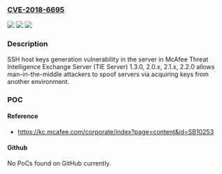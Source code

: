 ### [CVE-2018-6695](https://cve.mitre.org/cgi-bin/cvename.cgi?name=CVE-2018-6695)
![](https://img.shields.io/static/v1?label=Product&message=Threat%20Intelligence%20Exchange%20Server%20(TIE%20Server)%20&color=blue)
![](https://img.shields.io/static/v1?label=Version&message=1.3.01.3.0%20&color=brighgreen)
![](https://img.shields.io/static/v1?label=Vulnerability&message=SSH%20host%20keys%20generation%20vulnerability%20%0A&color=brighgreen)

### Description

SSH host keys generation vulnerability in the server in McAfee Threat Intelligence Exchange Server (TIE Server) 1.3.0, 2.0.x, 2.1.x, 2.2.0 allows man-in-the-middle attackers to spoof servers via acquiring keys from another environment.

### POC

#### Reference
- https://kc.mcafee.com/corporate/index?page=content&id=SB10253

#### Github
No PoCs found on GitHub currently.

